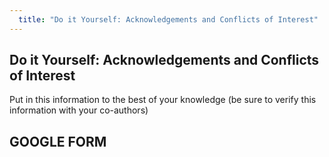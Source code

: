 ```yaml
---
  title: "Do it Yourself: Acknowledgements and Conflicts of Interest"
---
```


##  Do it Yourself: Acknowledgements and Conflicts of Interest

Put in this information to the best of your knowledge (be sure to verify this information with your co-authors)

## GOOGLE FORM